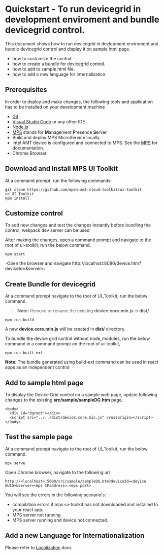 # Quickstart  - To run devicegrid in development enviroment and bundle devicegrid control.

This document shows how to run devicegrid in devlopment enviroment and bundle devicegrid control and display it on sample html page.
 
- how to customize the control
- how to create a bundle for devicegrid control.
- how to add to sample html file.
- how to add a new language for Internalization 


## Prerequisites

In order to deploy and make changes, the following tools and application has to be installed on your development machine
-   [Git](https://git-scm.com/)
-   [Visual Studio Code](https://code.visualstudio.com/) or any other IDE 
-   [Node.js](https://nodejs.org/)
-   [MPS](https://github.com/open-amt-cloud-toolkit/MPS) stands for **M**anagement **P**resence **S**erver
-   Build and deploy MPS MicroService locally.
-   Intel AMT device is configured and connected to MPS. See the [MPS](https://github.com/open-amt-cloud-toolkit/MPS) for documentation.
-   Chrome Browser

## Download and Install MPS UI Toolkit

At a command prompt, run the following commands:
```
git clone https://github.com/open-amt-cloud-toolkit/ui-toolkit
cd UI_Toolkit
npm install
```

## Customize control
To add new changes and test the changes  instantly before bundling the control, webpack dev server can be used

After making  the changes, open a command prompt and navigate to the root of ui-toolkit, run the below command.

```
npm start
```

-Open the browser and navigate  http://localhost:8080/device.htm?deviceId=<device GUID>&server=<mps IPaddress>:<mps port>


## Create Bundle for devicegrid

At a command prompt navigate to the root of UI_Toolkit, run the below command.
> **Note:** Remove or rename the existing **device.core.min.js**  in **dist/**
```
npm run build
```
A new **device.core.min.js** will be created in **dist/** directory.

To bundle the device grid control without node_modules,  run the below command in a command prompt on the root of ui-toolkit,

```
npm run built-ext
```
**Note**: The bundle generated using build-ext command can be used in react apps as an independent control

## Add to sample html page

To display the Device Grid control on a sample web page, update following changes to the existing **src/sample/sampleDG.htm** page.

```
<body>
  <div id="dgroot"></div>
  <script src="../../dist/device.core.min.js" crossorigin></script>
</body>
```

## Test the sample page
At a command prompt navigate to the root of UI_Toolkit, run the below command.
```
npx serve
```
Open Chrome browser, navigate to the following url
```
http://<localhost>:5000/src/sample/sampleDG.htm?deviceId=<device GUID>&server=<mps IPaddress>:<mps port>
```
You will see the errors in the following scenario's: 
 - compilation errors if  mps-ui-toolkit has not downloaded and installed to your react app.
 - MPS server not running
 - MPS server running and device not connected.

## Add a new Language for Internationalization

Please refer to [Localization](./localization.md) docs

